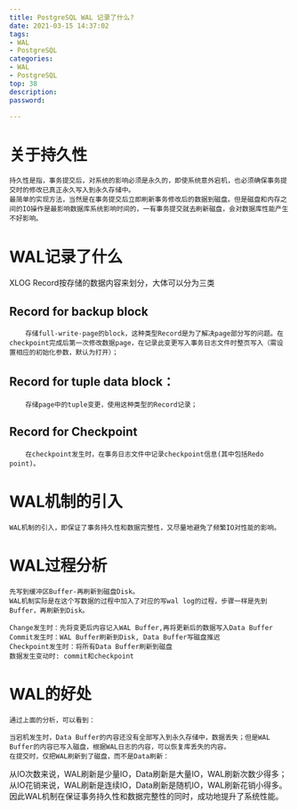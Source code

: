 ```yaml
---
title: PostgreSQL WAL 记录了什么?
date: 2021-03-15 14:37:02
tags:
- WAL
- PostgreSQL
categories: 
- WAL
- PostgreSQL
top: 38
description: 
password: 

---
```




# 关于持久性
```
持久性是指，事务提交后，对系统的影响必须是永久的，即使系统意外宕机，也必须确保事务提交时的修改已真正永久写入到永久存储中。
最简单的实现方法，当然是在事务提交后立即刷新事务修改后的数据到磁盘。但是磁盘和内存之间的IO操作是最影响数据库系统影响时间的，一有事务提交就去刷新磁盘，会对数据库性能产生不好影响。
```

<!--more-->

# WAL记录了什么
XLOG Record按存储的数据内容来划分，大体可以分为三类
## Record for backup block
```
    存储full-write-page的block，这种类型Record是为了解决page部分写的问题。在checkpoint完成后第一次修改数据page，在记录此变更写入事务日志文件时整页写入（需设置相应的初始化参数，默认为打开）；
```
## Record for tuple data block：
```
    存储page中的tuple变更，使用这种类型的Record记录；
```
## Record for Checkpoint
```
    在checkpoint发生时，在事务日志文件中记录checkpoint信息(其中包括Redo point)。
```

# WAL机制的引入
```
WAL机制的引入，即保证了事务持久性和数据完整性，又尽量地避免了频繁IO对性能的影响。
```


# WAL过程分析

```
先写到缓冲区Buffer-再刷新到磁盘Disk。
WAL机制实际是在这个写数据的过程中加入了对应的写wal log的过程，步骤一样是先到Buffer，再刷新到Disk。

Change发生时：先将变更后内容记入WAL Buffer,再将更新后的数据写入Data Buffer
Commit发生时：WAL Buffer刷新到Disk, Data Buffer写磁盘推迟
Checkpoint发生时：将所有Data Buffer刷新到磁盘
数据发生变动时: commit和checkpoint

```

# WAL的好处

```
通过上面的分析，可以看到：

当宕机发生时，Data Buffer的内容还没有全部写入到永久存储中，数据丢失；但是WAL Buffer的内容已写入磁盘，根据WAL日志的内容，可以恢复库丢失的内容。
在提交时，仅把WAL刷新到了磁盘，而不是Data刷新：
```

从IO次数来说，WAL刷新是少量IO，Data刷新是大量IO，WAL刷新次数少得多；
从IO花销来说，WAL刷新是连续IO，Data刷新是随机IO，WAL刷新花销小得多。
因此WAL机制在保证事务持久性和数据完整性的同时，成功地提升了系统性能。

